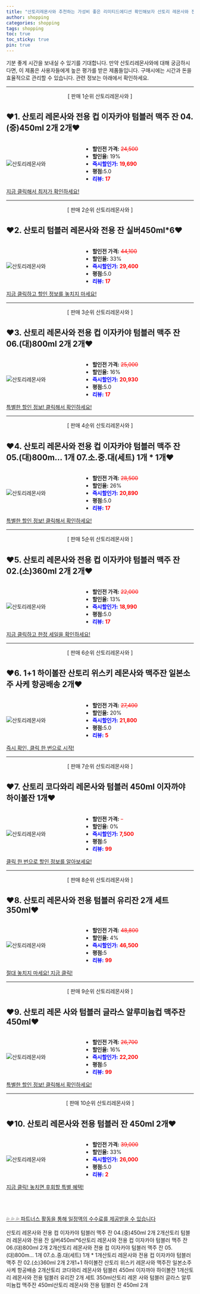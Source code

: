```yaml
---
title: "산토리레몬사와 추천하는 가성비 좋은 리미티드에디션 확인해보자 산토리 레몬사와 전용 컵 이자카야"
author: shopping
categories: shopping
tags: shopping
toc: true
toc_sticky: true
pin: true
---
```

기분 좋게 시간을 보내실 수 있기를 기대합니다. 만약 산토리레몬사와에 대해 궁금하시다면,  이 제품은 사용자들에게 높은 평가를 받은 제품들입니다. 구매시에는 시간과 돈을 효율적으로 관리할 수 있습니다. 관련 정보는 아래에서 확인하세요.

---
<p class="toplist" style="margin: 0 auto; display: block; width: fit-content;">[ 판매 1순위 산토리레몬사와 ]</p>

<h2><strong>❤️1. 산토리 레몬사와 전용 컵 이자카야 텀블러 맥주 잔 04.(중)450ml 2개 2개❤️</strong></h2>

<div style="display: flex; align-items: center;">
    <div style="flex: 0.4;">
        <img src="https://thumbnail6.coupangcdn.com/thumbnails/remote/230x230ex/image/vendor_inventory/96b7/81bbc041bbc9bd8135683a534159850ccaad406a34ea3d4e4f30de10276a.png" alt="산토리레몬사와" style="max-width: 100%;">
    </div>
    <div style="flex: 0.6; margin-left: 10px;">
        <ul>
            <li><strong>할인전 가격:</strong> <del style="color: red;">24,500</del></li>
            <li><strong>할인율:</strong> 19%</li>
            <li><span style='color:blue'><strong>즉시할인가:</strong></span> <span style='color:red'><strong>19,690</strong></span></li>
            <li><strong>평점:</strong>5.0</li>
            <li><span style='color:blue'><strong>리뷰:</strong></span> <span style='color:red'><strong>17</strong></span></li>
        </ul>
    </div>
</div>
<div class="center">
    <a href="https://selin100587.github.io?lptag=AF9450613&subid=githubio&pageKey=7628697820&traceid=V0-153&itemId=20241787586&vendorItemId=87330161954" class="myButton">
        지금 클릭해서 최저가 확인하세요!
    </a>
</div>


---
<p class="toplist" style="margin: 0 auto; display: block; width: fit-content;">[ 판매 2순위 산토리레몬사와 ]</p>

<h2><strong>❤️2. 산토리 텀블러 레몬사와 전용 잔 실버450ml*6❤️</strong></h2>

<div style="display: flex; align-items: center;">
    <div style="flex: 0.4;">
        <img src="https://thumbnail6.coupangcdn.com/thumbnails/remote/230x230ex/image/vendor_inventory/50d0/debccc8c0a4627ada84599635b2e7341c52094f892996f73a09d454c813c.png" alt="산토리레몬사와" style="max-width: 100%;">
    </div>
    <div style="flex: 0.6; margin-left: 10px;">
        <ul>
            <li><strong>할인전 가격:</strong> <del style="color: red;">44,100</del></li>
            <li><strong>할인율:</strong> 33%</li>
            <li><span style='color:blue'><strong>즉시할인가:</strong></span> <span style='color:red'><strong>29,400</strong></span></li>
            <li><strong>평점:</strong>5.0</li>
            <li><span style='color:blue'><strong>리뷰:</strong></span> <span style='color:red'><strong>17</strong></span></li>
        </ul>
    </div>
</div>
<div class="center">
    <a href="https://selin100587.github.io?lptag=AF9450613&subid=githubio&pageKey=7479089068&traceid=V0-153&itemId=19531954210&vendorItemId=86984521353" class="myButton">
        지금 클릭하고 할인 정보를 놓치지 마세요!
    </a>
</div>


---
<p class="toplist" style="margin: 0 auto; display: block; width: fit-content;">[ 판매 3순위 산토리레몬사와 ]</p>

<h2><strong>❤️3. 산토리 레몬사와 전용 컵 이자카야 텀블러 맥주 잔 06.(대)800ml 2개 2개❤️</strong></h2>

<div style="display: flex; align-items: center;">
    <div style="flex: 0.4;">
        <img src="https://thumbnail8.coupangcdn.com/thumbnails/remote/230x230ex/image/vendor_inventory/6dda/2a9640556415be3b781119a75403735e7ef1ae08ad6963b569d9b8cfb1e8.png" alt="산토리레몬사와" style="max-width: 100%;">
    </div>
    <div style="flex: 0.6; margin-left: 10px;">
        <ul>
            <li><strong>할인전 가격:</strong> <del style="color: red;">25,000</del></li>
            <li><strong>할인율:</strong> 16%</li>
            <li><span style='color:blue'><strong>즉시할인가:</strong></span> <span style='color:red'><strong>20,930</strong></span></li>
            <li><strong>평점:</strong>5.0</li>
            <li><span style='color:blue'><strong>리뷰:</strong></span> <span style='color:red'><strong>17</strong></span></li>
        </ul>
    </div>
</div>
<div class="center">
    <a href="https://selin100587.github.io?lptag=AF9450613&subid=githubio&pageKey=7628697820&traceid=V0-153&itemId=20241787582&vendorItemId=87330161944" class="myButton">
        특별한 할인 정보! 클릭해서 확인하세요!
    </a>
</div>


---
<p class="toplist" style="margin: 0 auto; display: block; width: fit-content;">[ 판매 4순위 산토리레몬사와 ]</p>

<h2><strong>❤️4. 산토리 레몬사와 전용 컵 이자카야 텀블러 맥주 잔 05.(대)800m... 1개 07.소.중.대(세트) 1개 * 1개❤️</strong></h2>

<div style="display: flex; align-items: center;">
    <div style="flex: 0.4;">
        <img src="https://thumbnail9.coupangcdn.com/thumbnails/remote/230x230ex/image/vendor_inventory/66cd/f99ecb85694a59b079e1d69a3f001a45dcc7c0945663b6b8cda84edf0f41.png" alt="산토리레몬사와" style="max-width: 100%;">
    </div>
    <div style="flex: 0.6; margin-left: 10px;">
        <ul>
            <li><strong>할인전 가격:</strong> <del style="color: red;">28,500</del></li>
            <li><strong>할인율:</strong> 26%</li>
            <li><span style='color:blue'><strong>즉시할인가:</strong></span> <span style='color:red'><strong>20,890</strong></span></li>
            <li><strong>평점:</strong>5.0</li>
            <li><span style='color:blue'><strong>리뷰:</strong></span> <span style='color:red'><strong>17</strong></span></li>
        </ul>
    </div>
</div>
<div class="center">
    <a href="https://selin100587.github.io?lptag=AF9450613&subid=githubio&pageKey=7628697820&traceid=V0-153&itemId=20241787584&vendorItemId=87330161947" class="myButton">
        특별한 할인 정보! 클릭해서 확인하세요!
    </a>
</div>


---
<p class="toplist" style="margin: 0 auto; display: block; width: fit-content;">[ 판매 5순위 산토리레몬사와 ]</p>

<h2><strong>❤️5. 산토리 레몬사와 전용 컵 이자카야 텀블러 맥주 잔 02.(소)360ml 2개 2개❤️</strong></h2>

<div style="display: flex; align-items: center;">
    <div style="flex: 0.4;">
        <img src="https://thumbnail6.coupangcdn.com/thumbnails/remote/230x230ex/image/vendor_inventory/96b7/81bbc041bbc9bd8135683a534159850ccaad406a34ea3d4e4f30de10276a.png" alt="산토리레몬사와" style="max-width: 100%;">
    </div>
    <div style="flex: 0.6; margin-left: 10px;">
        <ul>
            <li><strong>할인전 가격:</strong> <del style="color: red;">22,000</del></li>
            <li><strong>할인율:</strong> 13%</li>
            <li><span style='color:blue'><strong>즉시할인가:</strong></span> <span style='color:red'><strong>18,990</strong></span></li>
            <li><strong>평점:</strong>5.0</li>
            <li><span style='color:blue'><strong>리뷰:</strong></span> <span style='color:red'><strong>17</strong></span></li>
        </ul>
    </div>
</div>
<div class="center">
    <a href="https://selin100587.github.io?lptag=AF9450613&subid=githubio&pageKey=7628697820&traceid=V0-153&itemId=20241787589&vendorItemId=87330161957" class="myButton">
        지금 클릭하고 한정 세일을 확인하세요!
    </a>
</div>


---
<p class="toplist" style="margin: 0 auto; display: block; width: fit-content;">[ 판매 6순위 산토리레몬사와 ]</p>

<h2><strong>❤️6. 1+1 하이볼잔 산토리 위스키 레몬사와 맥주잔 일본소주 사케 항공배송 2개❤️</strong></h2>

<div style="display: flex; align-items: center;">
    <div style="flex: 0.4;">
        <img src="https://thumbnail9.coupangcdn.com/thumbnails/remote/230x230ex/image/vendor_inventory/7798/6217462a74b76ef773796d5c4a1fdf8ec81cff5bec0fbaacf90fe45e7ce0.jpg" alt="산토리레몬사와" style="max-width: 100%;">
    </div>
    <div style="flex: 0.6; margin-left: 10px;">
        <ul>
            <li><strong>할인전 가격:</strong> <del style="color: red;">27,400</del></li>
            <li><strong>할인율:</strong> 20%</li>
            <li><span style='color:blue'><strong>즉시할인가:</strong></span> <span style='color:red'><strong>21,800</strong></span></li>
            <li><strong>평점:</strong>5.0</li>
            <li><span style='color:blue'><strong>리뷰:</strong></span> <span style='color:red'><strong>5</strong></span></li>
        </ul>
    </div>
</div>
<div class="center">
    <a href="https://selin100587.github.io?lptag=AF9450613&subid=githubio&pageKey=7998028316&traceid=V0-153&itemId=22259842578&vendorItemId=89305561623" class="myButton">
        즉시 확인, 클릭 한 번으로 시작!
    </a>
</div>


---
<p class="toplist" style="margin: 0 auto; display: block; width: fit-content;">[ 판매 7순위 산토리레몬사와 ]</p>

<h2><strong>❤️7. 산토리 코다와리 레몬사와 텀블러 450ml 이자까야 하이볼잔 1개❤️</strong></h2>

<div style="display: flex; align-items: center;">
    <div style="flex: 0.4;">
        <img src="https://thumbnail10.coupangcdn.com/thumbnails/remote/230x230ex/image/vendor_inventory/6c0c/8aa8f8250967815575fd04b8c2dfdd9c7d66152061c55596f9a17712e378.jpg" alt="산토리레몬사와" style="max-width: 100%;">
    </div>
    <div style="flex: 0.6; margin-left: 10px;">
        <ul>
            <li><strong>할인전 가격:</strong> <del style="color: red;">-</del></li>
            <li><strong>할인율:</strong> 0%</li>
            <li><span style='color:blue'><strong>즉시할인가:</strong></span> <span style='color:red'><strong>7,500</strong></span></li>
            <li><strong>평점:</strong>5</li>
            <li><span style='color:blue'><strong>리뷰:</strong></span> <span style='color:red'><strong>99</strong></span></li>
        </ul>
    </div>
</div>
<div class="center">
    <a href="https://selin100587.github.io?lptag=AF9450613&subid=githubio&pageKey=8008770156&traceid=V0-153&itemId=22334615317&vendorItemId=89379889607" class="myButton">
        클릭 한 번으로 할인 정보를 알아보세요!
    </a>
</div>


---
<p class="toplist" style="margin: 0 auto; display: block; width: fit-content;">[ 판매 8순위 산토리레몬사와 ]</p>

<h2><strong>❤️8. 산토리 레몬사와 전용 텀블러 유리잔 2개 세트 350ml❤️</strong></h2>

<div style="display: flex; align-items: center;">
    <div style="flex: 0.4;">
        <img src="https://thumbnail7.coupangcdn.com/thumbnails/remote/230x230ex/image/vendor_inventory/53a9/3d925b40840bc01e1f3ddb4a8a97db9e4d253f652bb2cef43adc2075441a.jpg" alt="산토리레몬사와" style="max-width: 100%;">
    </div>
    <div style="flex: 0.6; margin-left: 10px;">
        <ul>
            <li><strong>할인전 가격:</strong> <del style="color: red;">48,800</del></li>
            <li><strong>할인율:</strong> 4%</li>
            <li><span style='color:blue'><strong>즉시할인가:</strong></span> <span style='color:red'><strong>46,500</strong></span></li>
            <li><strong>평점:</strong>5</li>
            <li><span style='color:blue'><strong>리뷰:</strong></span> <span style='color:red'><strong>99</strong></span></li>
        </ul>
    </div>
</div>
<div class="center">
    <a href="https://selin100587.github.io?lptag=AF9450613&subid=githubio&pageKey=7169245274&traceid=V0-153&itemId=18057707894&vendorItemId=85211524145" class="myButton">
        절대 놓치지 마세요! 지금 클릭!
    </a>
</div>


---
<p class="toplist" style="margin: 0 auto; display: block; width: fit-content;">[ 판매 9순위 산토리레몬사와 ]</p>

<h2><strong>❤️9. 산토리 레몬 사와 텀블러 글라스 알루미늄컵 맥주잔 450ml❤️</strong></h2>

<div style="display: flex; align-items: center;">
    <div style="flex: 0.4;">
        <img src="https://thumbnail7.coupangcdn.com/thumbnails/remote/230x230ex/image/vendor_inventory/cc7f/95a1ee2a8d443a14c1cb9b12ef768d177beeb2add356777ab5f0898e3914.jpg" alt="산토리레몬사와" style="max-width: 100%;">
    </div>
    <div style="flex: 0.6; margin-left: 10px;">
        <ul>
            <li><strong>할인전 가격:</strong> <del style="color: red;">26,700</del></li>
            <li><strong>할인율:</strong> 16%</li>
            <li><span style='color:blue'><strong>즉시할인가:</strong></span> <span style='color:red'><strong>22,200</strong></span></li>
            <li><strong>평점:</strong>5</li>
            <li><span style='color:blue'><strong>리뷰:</strong></span> <span style='color:red'><strong>99</strong></span></li>
        </ul>
    </div>
</div>
<div class="center">
    <a href="https://selin100587.github.io?lptag=AF9450613&subid=githubio&pageKey=6659788485&traceid=V0-153&itemId=15283643873&vendorItemId=85759079914" class="myButton">
        특별한 할인 정보! 클릭해서 확인하세요!
    </a>
</div>


---
<p class="toplist" style="margin: 0 auto; display: block; width: fit-content;">[ 판매 10순위 산토리레몬사와 ]</p>

<h2><strong>❤️10. 산토리 레몬사와 전용 텀블러 잔 450ml 2개❤️</strong></h2>

<div style="display: flex; align-items: center;">
    <div style="flex: 0.4;">
        <img src="https://thumbnail7.coupangcdn.com/thumbnails/remote/230x230ex/image/vendor_inventory/6f02/5a7995a9ebad30def8ed525a2a569185e2113703b2b43e71f1381ea2adeb.jpg" alt="산토리레몬사와" style="max-width: 100%;">
    </div>
    <div style="flex: 0.6; margin-left: 10px;">
        <ul>
            <li><strong>할인전 가격:</strong> <del style="color: red;">39,000</del></li>
            <li><strong>할인율:</strong> 33%</li>
            <li><span style='color:blue'><strong>즉시할인가:</strong></span> <span style='color:red'><strong>26,000</strong></span></li>
            <li><strong>평점:</strong>5.0</li>
            <li><span style='color:blue'><strong>리뷰:</strong></span> <span style='color:red'><strong>2</strong></span></li>
        </ul>
    </div>
</div>
<div class="center">
    <a href="https://selin100587.github.io?lptag=AF9450613&subid=githubio&pageKey=6717901462&traceid=V0-153&itemId=15617458448&vendorItemId=84913002558" class="myButton">
        지금 클릭! 놓치면 후회할 특별 혜택!
    </a>
</div>

<br><br><br>[💦 💦 💦 파트너스 활동을 통해 일정액의 수수료를 제공받을 수 있습니다](https://link.coupang.com/a/bcpT2c)<br><br>산토리 레몬사와 전용 컵 이자카야 텀블러 맥주 잔 04.(중)450ml 2개 2개산토리 텀블러 레몬사와 전용 잔 실버450ml*6산토리 레몬사와 전용 컵 이자카야 텀블러 맥주 잔 06.(대)800ml 2개 2개산토리 레몬사와 전용 컵 이자카야 텀블러 맥주 잔 05.(대)800m... 1개 07.소.중.대(세트) 1개 * 1개산토리 레몬사와 전용 컵 이자카야 텀블러 맥주 잔 02.(소)360ml 2개 2개1+1 하이볼잔 산토리 위스키 레몬사와 맥주잔 일본소주 사케 항공배송 2개산토리 코다와리 레몬사와 텀블러 450ml 이자까야 하이볼잔 1개산토리 레몬사와 전용 텀블러 유리잔 2개 세트 350ml산토리 레몬 사와 텀블러 글라스 알루미늄컵 맥주잔 450ml산토리 레몬사와 전용 텀블러 잔 450ml 2개